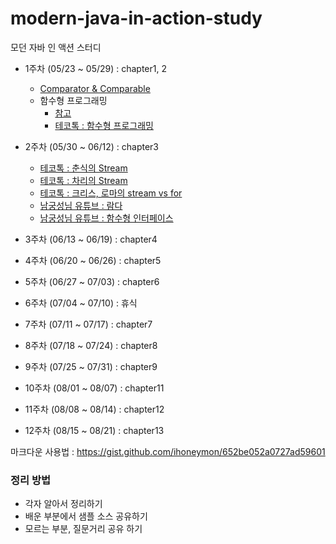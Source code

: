 # modern-java-in-action-study
모던 자바 인 액션 스터디

+ 1주차 (05/23 ~ 05/29) : chapter1, 2
  - [Comparator & Comparable](https://gist.github.com/HyangKeunChoi/ca1b5a1427a698044ba6dac3401a0464)
  - 함수형 프로그래밍
    - [참고](https://mangkyu.tistory.com/111)
    - [테코톡 : 함수형 프로그래밍](https://youtu.be/ii5hnSCE6No)
  
+ 2주차 (05/30 ~ 06/12) : chapter3
  - [테코톡 : 춘식의 Stream](https://youtu.be/wsvhgrCGW78)
  - [테코톡 : 차리의 Stream](https://youtu.be/rbm87IFpwvQ)
  - [테코톡 : 크리스, 로마의 stream vs for](https://youtu.be/by8hb75i9X4)
  - [남궁성님 유튜브 : 람다](https://www.youtube.com/watch?v=3wnmgM4qK30)
  - [남궁성님 유튜브 : 함수형 인터페이스](https://www.youtube.com/watch?v=0Sp9eFRV8gE)
  
+ 3주차 (06/13 ~ 06/19) : chapter4

+ 4주차 (06/20 ~ 06/26) : chapter5

+ 5주차 (06/27 ~ 07/03) : chapter6

+ 6주차 (07/04 ~ 07/10) : 휴식

+ 7주차 (07/11 ~ 07/17) : chapter7

+ 8주차 (07/18 ~ 07/24) : chapter8 

+ 9주차 (07/25 ~ 07/31) : chapter9

+ 10주차 (08/01 ~ 08/07) : chapter11

+ 11주차 (08/08 ~ 08/14) : chapter12

+ 12주차 (08/15 ~ 08/21) : chapter13

마크다운 사용법 : https://gist.github.com/ihoneymon/652be052a0727ad59601

### 정리 방법

+ 각자 알아서 정리하기
+ 배운 부분에서 샘플 소스 공유하기
+ 모르는 부분, 질문거리 공유 하기
